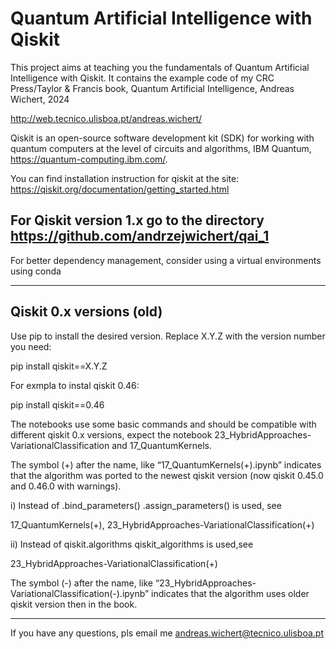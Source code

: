 #  Quantum Artificial Intelligence with Qiskit


This project aims at teaching you the fundamentals of Quantum Artificial Intelligence with Qiskit. It contains the example code of my  CRC Press/Taylor & Francis book, Quantum Artificial Intelligence, Andreas Wichert, 2024 

http://web.tecnico.ulisboa.pt/andreas.wichert/

Qiskit is an open-source software development kit (SDK) for working with quantum computers at the level of circuits and algorithms,  IBM Quantum,   https://quantum-computing.ibm.com/.

You can find installation instruction for qiskit at the site:
 https://qiskit.org/documentation/getting_started.html

## For Qiskit version 1.x go to the directory https://github.com/andrzejwichert/qai_1


For better dependency management, consider using a virtual environments using conda

------------

## Qiskit 0.x versions (old)

Use pip to install the desired version. Replace X.Y.Z with the version number you need:

pip install qiskit==X.Y.Z

For exmpla to instal qiskit 0.46:

pip install qiskit==0.46


The notebooks use some basic commands and should be compatible with different qiskit 0.x versions, expect the notebook 23_HybridApproaches-VariationalClassification and 17_QuantumKernels. 

The symbol (+) after the name, like  “17_QuantumKernels(+).ipynb” indicates that the algorithm was ported to the newest qiskit version  (now qiskit 0.45.0 and 0.46.0 with warnings).

i) Instead of .bind_parameters() .assign_parameters() is used, see 

17_QuantumKernels(+), 23_HybridApproaches-VariationalClassification(+)

ii) Instead of qiskit.algorithms qiskit_algorithms is used,see

23_HybridApproaches-VariationalClassification(+)

The symbol (-) after the name, like  “23_HybridApproaches-VariationalClassification(-).ipynb” indicates that the algorithm uses older qiskit version then in the book.


----------------

If you have any questions, pls email me <andreas.wichert@tecnico.ulisboa.pt>
